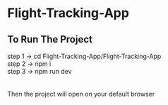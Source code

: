 # Flight-Tracking-App

## To Run The Project

step 1 -> cd Flight-Tracking-App/Flight-Tracking-App<br/>
step 2 -> npm i<br/>
step 3 -> npm run dev<br/>
<br/><br/>
Then the project will open on your default browser
